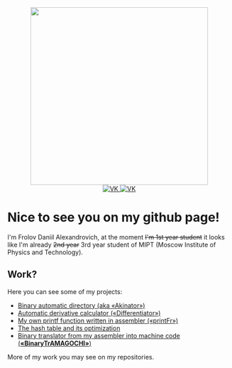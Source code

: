 <div id="header" align="center">
  <img src="https://media.giphy.com/media/qgQUggAC3Pfv687qPC/giphy.gif" width="400"/>
</div>

<div id="badges" align="center">
  <a href="https://vk.com/exactlyweb0">
    <img src="https://img.shields.io/badge/VK-blue?logo=VK&logoColor=white&style=for-the-badge" alt="VK"/>
  </a>
  <a href="mailto:frolov.da@phystech.edu">
    <img src="https://img.shields.io/badge/GMAIL-red?logo=gmail&logoColor=white&style=for-the-badge" alt="VK"/>
  </a>
</div>

# Nice to see you on my github page!
I'm Frolov Daniil Alexandrovich, at the moment ~~I'm 1st year student~~ it looks like I'm already ~~2nd year~~ 3rd year student of MIPT (Moscow Institute of Physics and Technology).

## Work?
Here you can see some of my projects:

* [Binary automatic directory (aka &#171;Akinator&#187;)](https://github.com/Exactlywb/Akinator)
* [Automatic derivative calculator (&#171;Differentiator&#187;)](https://github.com/Exactlywb/differentiator)
* [My own printf function written in assembler (&#171;printFr&#187;)](https://github.com/Exactlywb/printFr)
* [The hash table and its optimization](https://github.com/Exactlywb/HashTable)
* [Binary translator from my assembler into machine code (**&#171;BinaryTrAMAGOCHI&#187;**)](https://github.com/Exactlywb/binaryTrAMAGOCHI)

More of my work you may see on my repositories.
